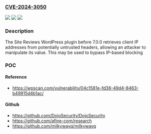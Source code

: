 ### [CVE-2024-3050](https://cve.mitre.org/cgi-bin/cvename.cgi?name=CVE-2024-3050)
![](https://img.shields.io/static/v1?label=Product&message=Site%20Reviews&color=blue)
![](https://img.shields.io/static/v1?label=Version&message=0%3C%207.0.0%20&color=brighgreen)
![](https://img.shields.io/static/v1?label=Vulnerability&message=CWE-290%20Authentication%20Bypass%20by%20Spoofing&color=brighgreen)

### Description

The Site Reviews WordPress plugin before 7.0.0 retrieves client IP addresses from potentially untrusted headers, allowing an attacker to manipulate its value. This may be used to bypass IP-based blocking

### POC

#### Reference
- https://wpscan.com/vulnerability/04c1581e-fd36-49d4-8463-b49915d4b1ac/

#### Github
- https://github.com/DojoSecurity/DojoSecurity
- https://github.com/afine-com/research
- https://github.com/milkywayq/milkywayq

